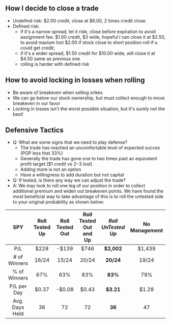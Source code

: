 ## How I decide to close a trade
   * Undefind risk: $2.00 credit, close at $6.00, 2 times credit close.
   * Defined risk: 
       * if it's a narrow spread, let it ride, close before expiration to avoid assignment fee.
                $1.00 credit, $3 wide, hopeful I can close it at $2.50, to avoid maxium lost $2.00
                if stock close to short position roll if u could get credit;
       * if it's a wider spread, $1.50 credit for $10.00 wide, will close it at $4.50 same as previous one
       * rolling is harder with defined risk
## How to avoid locking in losses when rolling
   * Be aware of breakeven when selling srikes
   * We can go below our stock ownership, but must collect enough to move breakeven in our favor
   * Locking in losses isn't the worst possible situation, but it's surely not the best!
## Defensive Tactics
   * Q: What are some signs that we need to play defense?
     * The trade has reached an uncomfortable level of expected succes (POP less that 33%)
     * Generally the trade has gone one to two times past an equivalent profit target.($1 credit vs $2-$3 lost)
     * Adding more is not an option
     * Have a willingness to add duration but not capital
   * Q: If tested, is there any way we can adjust the trade?
   * A: We may look to roll one leg of our position in order to collect additional premium and widen out breakeven points. We have found the most beneficial way to take advantage of this is to roll the untested side to your original probability as shown below:

   |SPY|Roll Tested<br>Up|Roll Tested<br>Out|Roll Tested<br>Out and Up|*Roll UnTested<br>Up*|No Management|
   :---:|:---:|:---:|:---:|:---:|:---:
   P/L|$228|-$139|$746|**$2,002**|$1,439
   \# of Winners|16/24|15/24|20/24|**20/24**|19/24
   % of Winners|67%|63%|83%|**83%**|79%
   P/L per Day|$0.37|-$0.08|$0.43|**$3.21**|$1.28
   Avg. Days Held|36|72|72|**36**|47 


